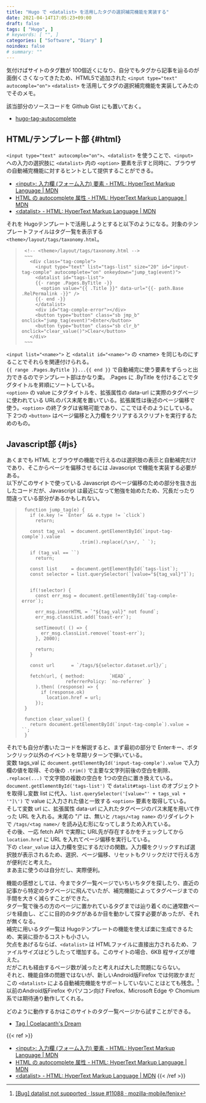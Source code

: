 ```yaml
---
title: "Hugo で <datalist> を活用したタグの選択補完機能を実装する"
date: 2021-04-14T17:05:23+09:00
draft: false
tags: [ "Hugo", ]
# keywords: [ "", ]
categories: [ "Software", "Diary" ]
noindex: false
# summary: ""
---
```


気付けばサイトのタグ数が 100個近くになり、自分でもタグから記事を辿るのが面倒くさくなってきたため、HTML5で追加された `<input type="text" autocomple="on">` `<datalist>` を活用してタグの選択補完機能を実装してみたのでそのメモ。  

該当部分のソースコードを Github Gist にも置いておく。  

 * [hugo-tag-autocomplete](https://gist.github.com/Umio-Yasuno/0a3885bcfa5233084b59dd1e649ded0a)

## HTML/テンプレート部 {#html}

`<input type="text" autocomple="on">`、`<datalist>` を使うことで、`<input>` への入力の選択肢に `<datalist>` 内の `<option>` 要素を示すと同時に、ブラウザの自動補完機能に対するヒントとして提供することができる。  

 * [\<input\>: 入力欄 (フォーム入力) 要素 - HTML: HyperText Markup Language | MDN](https://developer.mozilla.org/ja/docs/Web/HTML/Element/Input#htmlattrdefautocomplete)
 * [HTML の autocomplete 属性 - HTML: HyperText Markup Language | MDN](https://developer.mozilla.org/ja/docs/Web/HTML/Attributes/autocomplete)
 * [\<datalist\> - HTML: HyperText Markup Language | MDN](https://developer.mozilla.org/ja/docs/Web/HTML/Element/datalist)

それを Hugoテンプレートで活用しようとすると以下のようになる。対象のテンプレートファイルはタグ一覧を表示する `<theme>/layout/tags/taxonomy.html`。  

 > 		<!-- <theme>/layout/tags/taxonomy.html -->
 >      ~~~
 > 		  <div class="tag-comple">
 > 		    <input type="text" list="tags-list" size="20" id="input-tag-comple" autocomplete="on" onkeydown="jump_tag(event)">
 > 		    <datalist id="tags-list">
 > 		    {{- range .Pages.ByTitle -}}
 > 		      <option value="{{ .Title }}" data-url="{{- path.Base .RelPermalink -}}" />
 > 		    {{- end -}}
 > 		    </datalist>
 > 		    <div id="tag-comple-error"></div>
 > 		    <button type="button" class="sb jmp_b" onclick="jump_tag(event)">Enter</button>
 > 		    <button type="button" class="sb clr_b" onclick="clear_value()">Clear</button>
 > 		  </div>
 >      ~~~

`<input list="<name>">` と `<datalit id="<name>">` の \<name\> を同じものにすることでそれらを関連付けられる。  
`{{ range .Pages.ByTitle }}...{{ end }}` で自動補完に使う要素をずらっと出力できるのでテンプレート部はかなり楽。 .Pages に .ByTitle を付けることでタグタイトルを昇順にソートしている。  
`<option>` の value にタグタイトルを、拡張属性の data-url に実際のタグページに使われている URLのパス末尾を置いている。拡張属性は後述のページ偏移で使う。`<option>` の終了タグは省略可能であり、ここではそのようにしている。  
下 2つの `<button>` はページ偏移と入力欄をクリアするスクリプトを実行するためのもの。  

## Javascript部 {#js}

あくまでも HTML とブラウザの機能で行えるのは選択肢の表示と自動補完だけであり、そこからページを偏移させるには Javascript で機能を実装する必要がある。  
以下がこのサイトで使っている Javascript のページ偏移のための部分を抜き出したコードだが、Javascript は最近になって勉強を始めたため、冗長だったり間違っている部分があるかもしれない。  

 >
 > 		function jump_tag(e) {
 > 		  if (e.key != `Enter` && e.type != `click`)
 > 		    return;
 > 		
 > 		  const tag_val  = document.getElementById(`input-tag-comple`).value
 > 		                    .trim().replace(/\s+/, ` `);
 > 		
 > 		  if (tag_val == ``)
 > 		    return;
 > 		
 > 		  const list     = document.getElementById(`tags-list`);
 > 		  const selector = list.querySelector(`[value="${tag_val}"]`);
 > 		
 > 		
 > 		  if(!selector) {
 > 		    const err_msg = document.getElementById(`tag-comple-error`);
 > 		
 > 		    err_msg.innerHTML = `"${tag_val}" not found`;
 > 		    err_msg.classList.add(`toast-err`);
 > 		
 > 		    setTimeout( () => {
 > 		      err_msg.classList.remove(`toast-err`);
 > 		    }, 2000);
 > 		
 > 		    return;
 > 		  }
 > 		
 > 		  const url      = `/tags/${selector.dataset.url}/`;
 > 		
 > 		  fetch(url, { method:         `HEAD` ,
 > 		               referrerPolicy: `no-referrer` }
 > 		    ).then( (response) => {
 > 		      if (response.ok)
 > 		        location.href = url;
 > 		    });
 > 		}
 > 		
 > 		function clear_value() {
 > 		  return document.getElementById(`input-tag-comple`).value = ``;
 > 		}

それでも自分が書いたコードを解説すると、まず最初の部分で Enterキー、ボタンクリック以外のイベントを早期リターンで弾いている。  
変数 tags_val に `document.getElementById('input-tag-comple').value` で入力欄の値を取得、その後の `.trim()` で主要な文字列前後の空白を削除、 `.replace(...)` で文字間の複数の空白を 1つの空白に置き換えている。  
`document.getElementById('tags-list')` で `datalit#tags-list` のオブジェクトを取得し変数 list に代入、`list.querySelector('[value="' + tags_val + '"]\')` で value に入力された値と一致する `<option>` 要素を取得している。  
そして変数 url に、拡張属性 data-url に入れたタグページのパス末尾を用いて作った URL を入れる。末尾の "/" は、無いと `/tags/<tag name>` のリダイレクトで `/tags/<tag name>/` を読み込む形になってしまうため入れている。  
その後、一応 fetch API で実際に URL先が存在するかをチェックしてから `location.href` に URL を入れてページ偏移を実行している。  
下の `clear_value` は入力欄を空にするだけの関数。入力欄をクリックすれば選択肢が表示されるため、選択、ページ偏移、リセットもクリックだけで行える方が便利だと考えた。  
まあ主に使うのは自分だし、実際便利。  

機能の感想としては、今までタグ一覧ページでいちいちタグを探したり、直近の記事から特定のタグページに飛んでいたが、補完機能によってタグページまでの手間を大きく減らすことができた。  
タグ一覧で後ろの方のページに置かれているタグまでは辿り着くのに通常数ページを経由し、どこに目的のタグがあるか目を動かして探す必要があったが、それが無くなる。  
補完に用いるタグ一覧は Hugoテンプレートの機能を使えば楽に生成できるため、実装に掛かるコストも小さい。  
欠点をあげるならば、`<datalist>` は HTMLファイルに直接出力されるため、ファイルサイズはどうしたって増加する。このサイトの場合、6KB 程サイズが増えた。  
だがこれも経由するページ数が減ったと考えれば大した問題にならない。  
それと、機能自体の問題ではないが、新しいAndroid版Firefox では何故かまだこの `<datalist>` による自動補完機能をサポートしていないことはとても残念。[^fenix-datalist]以前のAndroid版Firefox やパソコン向け Firefox、Microsoft Edge や Chomium系では期待通り動作してくれる。  

[^fenix-datalist]: [[Bug] datalist not supported · Issue #11088 · mozilla-mobile/fenix](https://github.com/mozilla-mobile/fenix/issues/11088)

どのように動作するかはこのサイトのタグ一覧ページから試すことができる。  

 * [Tag | Coelacanth's Dream](/tags/)


{{< ref >}}
 * [\<input\>: 入力欄 (フォーム入力) 要素 - HTML: HyperText Markup Language | MDN](https://developer.mozilla.org/ja/docs/Web/HTML/Element/Input#htmlattrdefautocomplete)
 * [HTML の autocomplete 属性 - HTML: HyperText Markup Language | MDN](https://developer.mozilla.org/ja/docs/Web/HTML/Attributes/autocomplete)
 * [\<datalist\> - HTML: HyperText Markup Language | MDN](https://developer.mozilla.org/ja/docs/Web/HTML/Element/datalist)
{{< /ref >}}


